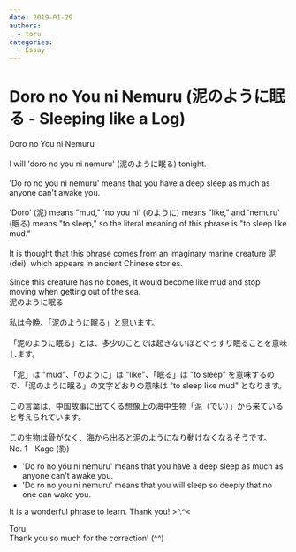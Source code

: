 ```yaml
---
date: 2019-01-29
authors:
  - toru
categories:
  - Essay
---
```


<h1 id="subject_show">Doro no You ni Nemuru (泥のように眠る - Sleeping like a Log)</h1>
<div class="date" hidden>Jan 29, 2019 22:11</div>
<div id="post"><div id="body_show_ori">
Doro no You ni Nemuru<br/><br/>I will 'doro no you ni nemuru' (泥のように眠る) tonight.<br/><br/>'Do ro no you ni nemuru' means that you have a deep sleep as much as anyone can't awake you.<br/><br/>'Doro' (泥) means "mud," 'no you ni' (のように) means "like," and 'nemuru' (眠る) means "to sleep," so the literal meaning of this phrase is "to sleep like mud."<br/><br/>It is thought that this phrase comes from an imaginary marine creature 泥 (dei), which appears in ancient Chinese stories.<br/><br/>Since this creature has no bones, it would become like mud and stop moving when getting out of the sea.
</div></div>

<!-- more -->

<div id="post_ja"><div id="body_show_mo">
泥のように眠る<br/><br/>私は今晩、「泥のように眠る」と思います。<br/><br/>「泥のように眠る」とは、多少のことでは起きないほどぐっすり眠ることを意味します。<br/><br/>「泥」は "mud"、「のように」は "like"、「眠る」は "to sleep" を意味するので、「泥のように眠る」の文字どおりの意味は "to sleep like mud" となります。<br/><br/>この言葉は、中国故事に出てくる想像上の海中生物「泥（でい）」から来ていると考えられています。<br/><br/>この生物は骨がなく、海から出ると泥のようになり動けなくなるそうです。
</div></div>
<div id="block"><div class="first_name"> No. 1　<span class="just_name">Kage (影)</span></div><div id="block2">
<ul class="correction_field">
<li class="incorrect">'Do ro no you ni nemuru' means that you have a deep sleep as much as anyone can't awake you.</li>
<li class="corrected correct">
'Do ro no you ni nemuru' means that you <span class="f_blue">will</span> <span class="f_blue">sleep so deeply that no one can</span> wake you.
</li>
</ul>
<p class="comment_small">
 It is a wonderful phrase to learn. Thank you! &gt;^.^&lt;
</p>

</div><div class="name"><span class="just_name">Toru</span><br>
Thank you so much for the correction! (^^)
</div>
</div>
